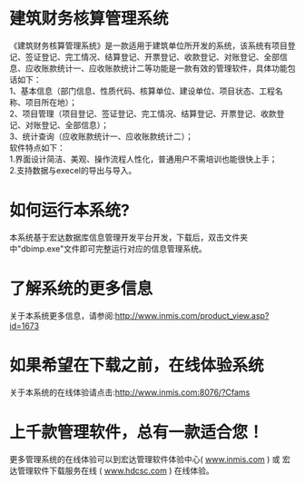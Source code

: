 # 建筑财务核算管理系统

《建筑财务核算管理系统》是一款适用于建筑单位所开发的系统，该系统有项目登记、签证登记、完工情况、结算登记、开票登记、收款登记、对账登记、全部信息、应收账款统计一、应收账款统计二等功能是一款有效的管理软件，具体功能包话如下：  
  1、基本信息（部门信息、性质代码、核算单位、建设单位、项目状态、工程名称、项目所在地）；  
   2、项目管理（项目登记、签证登记、完工情况、结算登记、开票登记、收款登记、对账登记、全部信息）；   
   3、统计查询（应收账款统计一、应收账款统计二）；   
   软件特点如下：   
   1.界面设计简洁、美观、操作流程人性化，普通用户不需培训也能很快上手；   
   2.支持数据与execel的导出与导入。 
   
# 如何运行本系统?

本系统基于宏达数据库信息管理开发平台开发，下载后，双击文件夹中"dbimp.exe"文件即可完整运行对应的信息管理系统。

# 了解系统的更多信息

关于本系统更多信息，请参阅:http://www.inmis.com/product_view.asp?id=1673

# 如果希望在下载之前，在线体验系统

关于本系统的在线体验请点击:http://www.inmis.com:8076/?Cfams

# 上千款管理软件，总有一款适合您！

更多管理系统的在线体验可以到宏达管理软件体验中心( www.inmis.com ) 或 宏达管理软件下载服务在线 ( www.hdcsc.com ) 在线体验。

